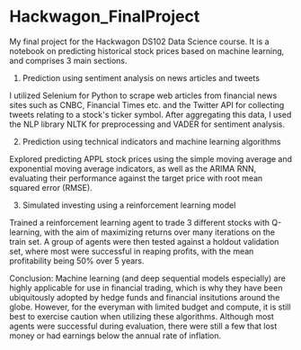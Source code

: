 # Hackwagon_FinalProject

My final project for the Hackwagon DS102 Data Science course. It is a notebook on predicting historical stock prices based on machine learning, and comprises 3 main sections.

1) Prediction using sentiment analysis on news articles and tweets 

I utilized Selenium for Python to scrape web articles from financial news sites such as CNBC, Financial Times etc. and the Twitter API for collecting tweets relating to a stock's ticker symbol. After aggregating this data, I used the NLP library NLTK for preprocessing and VADER for sentiment analysis.  

2) Prediction using technical indicators and machine learning algorithms 

Explored predicting APPL stock prices using the simple moving average and exponential moving average indicators, as well as the ARIMA RNN, evaluating their performance against the target price with root mean squared error (RMSE).  

3) Simulated investing using a reinforcement learning model

Trained a reinforcement learning agent to trade 3 different stocks with Q-learning, with the aim of maximizing returns over many iterations on the train set. A group of agents were then tested against a holdout validation set, where most were successful in reaping profits, with the mean profitability being 50% over 5 years. 

Conclusion: Machine learning (and deep sequential models especially) are highly applicable for use in financial trading, which is why they have been ubiquitously adopted by hedge funds and financial insitutions around the globe. However, for the everyman with limited budget and compute, it is still best to exercise caution when utilizing these algorithms. Although most agents were successful during evaluation, there were still a few that lost money or had earnings below the annual rate of inflation. 
